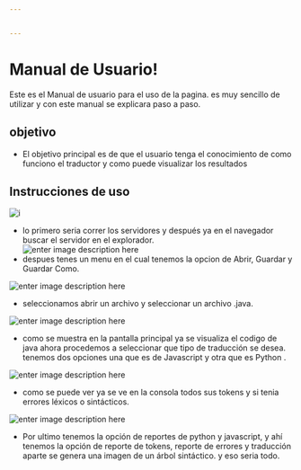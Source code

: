 ```yaml
---


---
```


<h1 id="manual-de-usuario">Manual de Usuario!</h1>
<p>Este es el Manual de usuario para el uso de la pagina. es muy sencillo de utilizar y con este manual se explicara paso a paso.</p>
<h2 id="objetivo">objetivo</h2>
<ul>
<li>El objetivo principal es de que el  usuario tenga el conocimiento de como funciono el traductor y como puede visualizar los resultados</li>
</ul>
<h2 id="instrucciones-de-uso">Instrucciones de uso</h2>
<p><img src="https://i.ibb.co/VjMTKcB/1.png" alt="i"></p>
<ul>
<li>lo primero seria correr los servidores y después ya en el navegador buscar el servidor en el explorador.<br>
<img src="https://i.ibb.co/M9ybv3H/2.png" alt="enter image description here"></li>
<li>despues tenes un menu en el cual tenemos la opcion de Abrir, Guardar y Guardar Como.</li>
</ul>
<p><img src="https://i.ibb.co/MnXN9zF/3.png" alt="enter image description here"></p>
<ul>
<li>seleccionamos abrir un archivo  y seleccionar un archivo .java.</li>
</ul>
<p><img src="https://i.ibb.co/hyw6HJ3/4.png" alt="enter image description here"></p>
<ul>
<li>como se muestra en la pantalla principal ya se visualiza el codigo de java ahora procedemos a seleccionar que tipo de traducción se desea. tenemos dos opciones una que es de Javascript y otra que es Python .</li>
</ul>
<p><img src="https://i.ibb.co/mRjQYZV/5.png" alt="enter image description here"></p>
<ul>
<li>como se puede ver ya se ve en la consola todos sus tokens y si tenia errores léxicos o sintácticos.</li>
</ul>
<p><img src="https://i.ibb.co/LCYnDWs/6.png" alt="enter image description here"></p>
<ul>
<li>Por ultimo tenemos la opción de reportes de python y javascript, y ahí tenemos la opción de reporte de tokens, reporte de errores y traducción aparte se genera una imagen de un árbol  sintáctico. y eso seria todo.</li>
</ul>

